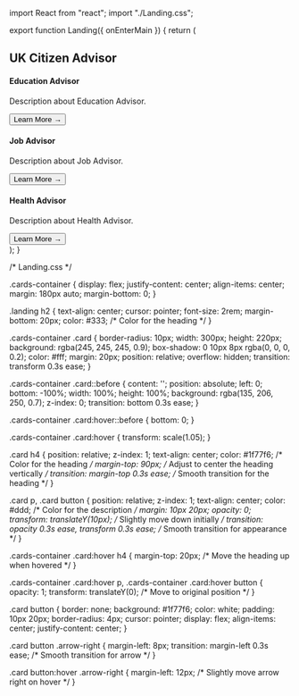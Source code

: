 import React from "react";
import "./Landing.css";

export function Landing({ onEnterMain }) {
  return (
    <div className="landing">
      <h2 onClick={onEnterMain}>UK Citizen Advisor</h2>
      <div className="cards-container">
        <div className="card">
          <h4>Education Advisor</h4>
          <p>Description about Education Advisor.</p>
          <button onClick={onEnterMain}>
            Learn More
            <span className="arrow-right">&rarr;</span>
          </button>
        </div>
        <div className="card">
          <h4>Job Advisor</h4>
          <p>Description about Job Advisor.</p>
          <button onClick={onEnterMain}>
            Learn More
            <span className="arrow-right">&rarr;</span>
          </button>
        </div>
        <div className="card">
          <h4>Health Advisor</h4>
          <p>Description about Health Advisor.</p>
          <button onClick={onEnterMain}>
            Learn More
            <span className="arrow-right">&rarr;</span>
          </button>
        </div>
      </div>
    </div>
  );
}












/* Landing.css */

.cards-container {
    display: flex;
    justify-content: center;
    align-items: center;
    margin: 180px auto;
    margin-bottom: 0;
}

.landing h2 {
    text-align: center;
    cursor: pointer;
    font-size: 2rem;
    margin-bottom: 20px;
    color: #333; /* Color for the heading */
}

.cards-container .card {
    border-radius: 10px;
    width: 300px;
    height: 220px;
    background: rgba(245, 245, 245, 0.9);
    box-shadow: 0 10px 8px rgba(0, 0, 0, 0.2);
    color: #fff;
    margin: 20px;
    position: relative;
    overflow: hidden;
    transition: transform 0.3s ease;
}

.cards-container .card::before {
    content: '';
    position: absolute;
    left: 0;
    bottom: -100%;
    width: 100%;
    height: 100%;
    background: rgba(135, 206, 250, 0.7);
    z-index: 0;
    transition: bottom 0.3s ease;
}

.cards-container .card:hover::before {
    bottom: 0;
}

.cards-container .card:hover {
    transform: scale(1.05);
}

.card h4 {
    position: relative;
    z-index: 1;
    text-align: center;
    color: #1f77f6; /* Color for the heading */
    margin-top: 90px; /* Adjust to center the heading vertically */
    transition: margin-top 0.3s ease; /* Smooth transition for the heading */
}

.card p, .card button {
    position: relative;
    z-index: 1;
    text-align: center;
    color: #ddd; /* Color for the description */
    margin: 10px 20px;
    opacity: 0;
    transform: translateY(10px); /* Slightly move down initially */
    transition: opacity 0.3s ease, transform 0.3s ease; /* Smooth transition for appearance */
}

.cards-container .card:hover h4 {
    margin-top: 20px; /* Move the heading up when hovered */
}

.cards-container .card:hover p,
.cards-container .card:hover button {
    opacity: 1;
    transform: translateY(0); /* Move to original position */
}

.card button {
    border: none;
    background: #1f77f6;
    color: white;
    padding: 10px 20px;
    border-radius: 4px;
    cursor: pointer;
    display: flex;
    align-items: center;
    justify-content: center;
}

.card button .arrow-right {
    margin-left: 8px;
    transition: margin-left 0.3s ease; /* Smooth transition for arrow */
}

.card button:hover .arrow-right {
    margin-left: 12px; /* Slightly move arrow right on hover */
}
